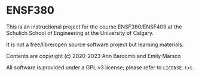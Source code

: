 # ENSF380

This is an instructional project for the course ENSF380/ENSF409 at the Schulich School of Engineering at the University of Calgary.

It is not a free/libre/open source software project but learning materials.

Contents are copyright (c) 2020-2023 Ann Barcomb and Emily Marsco

All software is provided under a GPL v3 license; please refer to `LICENSE.txt`.
